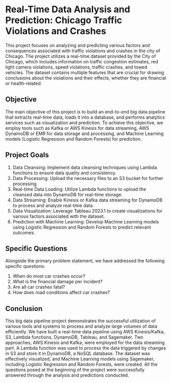 # Real-Time Data Analysis and Prediction: Chicago Traffic Violations and Crashes
This project focuses on analyzing and predicting various factors and consequences associated with traffic violations and crashes in the city of Chicago. The project utilizes a real-time dataset provided by the City of Chicago, which includes information on traffic congestion estimates, red light camera violations, speed violations, traffic crashes, and towed vehicles. The dataset contains multiple features that are crucial for drawing conclusions about the violations and their effects, whether they are financial or health-related.

## Objective
The main objective of this project is to build an end-to-end big data pipeline that extracts real-time data, loads it into a database, and performs analytics services such as visualization and prediction. To achieve this objective, we employ tools such as Kafka or AWS Kinesis for data streaming, AWS DynamoDB or EMR for data storage and processing, and Machine Learning models (Logistic Regression and Random Forests) for prediction.


## Project Goals
1. Data Cleansing: Implement data cleansing techniques using Lambda functions to ensure data quality and consistency.
2. Data Processing: Upload the necessary files to an S3 bucket for further processing.
3. Real-time Data Loading: Utilize Lambda functions to upload the cleansed data into DynamoDB for real-time storage.
4. Data Streaming: Enable Kinesis or Kafka data streaming for DynamoDB to process and analyze real-time data.
5. Data Visualization: Leverage Tableau 2023.1 to create visualizations for various factors associated with the dataset.
6. Prediction with Machine Learning: Develop Machine Learning models using Logistic Regression and Random Forests to predict relevant outcomes.

## Specific Questions
Alongside the primary problem statement, we have addressed the following specific questions:

1. When do most car crashes occur?
2. What is the financial damage per incident?
3. Are all car crashes fatal?
4. How does road conditions affect car crashes?

## Conclusion
This big data pipeline project demonstrates the successful utilization of various tools and systems to process and analyze large volumes of data efficiently. We have built a real-time data pipeline using AWS Kinesis/Kafka, S3, Lambda functions, DynamoDB, Tableau, and Sagemaker. Two approaches, AWS Kinesis and Kafka, were employed for the data streaming part. A Lambda function was used to process the data triggered by changes in S3 and store it in DynamoDB, a NoSQL database. The dataset was effectively visualized, and Machine Learning models using Sagemaker, including Logistic Regression and Random Forests, were created. All the questions posed at the beginning of the project were successfully answered through the analysis and predictions conducted.
